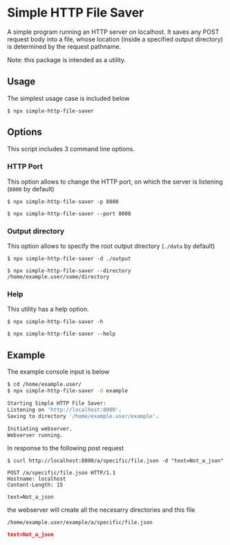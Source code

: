 # Simple HTTP File Saver

A simple program running an HTTP server on localhost. It saves any POST request body into a file, whose location (inside a specified output directory) is determined by the request pathname.

Note: this package is intended as a utility.



## Usage

The simplest usage case is included below

```console
$ npx simple-http-file-saver
```



## Options

This script includes 3 command line options.


### HTTP Port

This option allows to change the HTTP port, on which the server is listening (`8000` by default)

```console
$ npx simple-http-file-saver -p 8080
```

```console
$ npx simple-http-file-saver --port 8008
```


### Output directory

This option allows to specify the root output directory (`./data` by default)

```console
$ npx simple-http-file-saver -d ./output
```
```console
$ npx simple-http-file-saver --directory /home/example.user/some/directory
```

### Help

This utility has a help option.

```console
$ npx simple-http-file-saver -h
```
```console
$ npx simple-http-file-saver --help
```



## Example

The example console input is below

```bash
$ cd /home/example.user/
$ npx simple-http-file-saver -d example

Starting Simple HTTP File Saver:
Listening on 'http://localhost:8000'.
Saving to directory '/home/example.user/example'.

Initiating webserver.
Webserver running.
```

In response to the following post request 

```console
$ curl http://localhost:8000/a/specific/file.json -d "text=Not_a_json"
```

```http
POST /a/specific/file.json HTTP/1.1
Hostname: localhost
Content-Length: 15

text=Not_a_json
```

the webserver will create all the necesarry directories and this file

```
/home/example.user/example/a/specific/file.json
```
```json
text=Not_a_json
```
